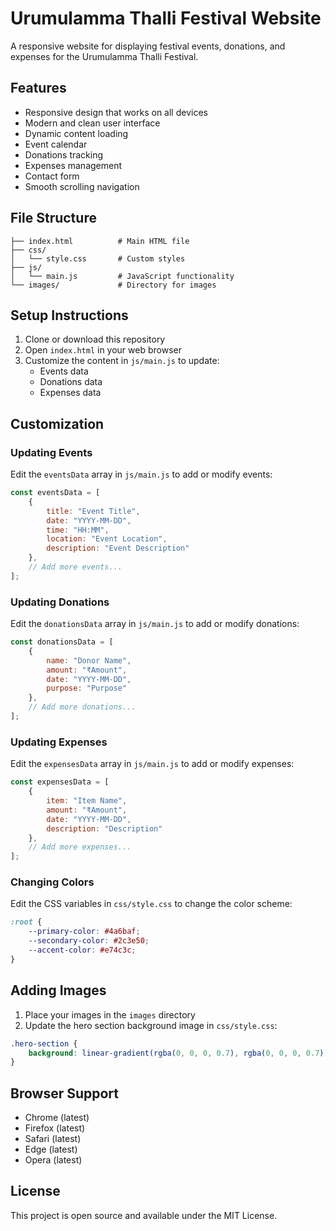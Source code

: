 # Urumulamma Thalli Festival Website

A responsive website for displaying festival events, donations, and expenses for the Urumulamma Thalli Festival.

## Features

- Responsive design that works on all devices
- Modern and clean user interface
- Dynamic content loading
- Event calendar
- Donations tracking
- Expenses management
- Contact form
- Smooth scrolling navigation

## File Structure

```
├── index.html          # Main HTML file
├── css/
│   └── style.css       # Custom styles
├── js/
│   └── main.js         # JavaScript functionality
└── images/             # Directory for images
```

## Setup Instructions

1. Clone or download this repository
2. Open `index.html` in your web browser
3. Customize the content in `js/main.js` to update:
   - Events data
   - Donations data
   - Expenses data

## Customization

### Updating Events
Edit the `eventsData` array in `js/main.js` to add or modify events:
```javascript
const eventsData = [
    {
        title: "Event Title",
        date: "YYYY-MM-DD",
        time: "HH:MM",
        location: "Event Location",
        description: "Event Description"
    },
    // Add more events...
];
```

### Updating Donations
Edit the `donationsData` array in `js/main.js` to add or modify donations:
```javascript
const donationsData = [
    {
        name: "Donor Name",
        amount: "₹Amount",
        date: "YYYY-MM-DD",
        purpose: "Purpose"
    },
    // Add more donations...
];
```

### Updating Expenses
Edit the `expensesData` array in `js/main.js` to add or modify expenses:
```javascript
const expensesData = [
    {
        item: "Item Name",
        amount: "₹Amount",
        date: "YYYY-MM-DD",
        description: "Description"
    },
    // Add more expenses...
];
```

### Changing Colors
Edit the CSS variables in `css/style.css` to change the color scheme:
```css
:root {
    --primary-color: #4a6baf;
    --secondary-color: #2c3e50;
    --accent-color: #e74c3c;
}
```

## Adding Images

1. Place your images in the `images` directory
2. Update the hero section background image in `css/style.css`:
```css
.hero-section {
    background: linear-gradient(rgba(0, 0, 0, 0.7), rgba(0, 0, 0, 0.7)), url('../images/your-image.jpg');
}
```

## Browser Support

- Chrome (latest)
- Firefox (latest)
- Safari (latest)
- Edge (latest)
- Opera (latest)

## License

This project is open source and available under the MIT License. 